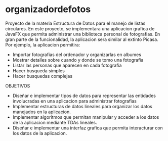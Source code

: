 # organizadordefotos
Proyecto de la materia Estructura de Datos para el manejo de listas circulares.
En este proyecto, se implementara una aplicacion grafica de JavaFX que permita administrar una biblioteca
personal de fotografias. En gran parte de la funcionalidad, la aplicacion sera similar al extinto Picasa.
Por ejemplo, la aplicacion permitira:
  - Importar fotografias del ordenador y organizarlas en albumes
  -  Mostrar detalles sobre cuando y donde se tomo una fotografia
  -  Listar las personas que aparecen en cada fotografia
  -  Hacer busqueda simples
  -  Hacer busquedas complejas
 
 OBJETIVOS
  - Diseñar e implementar tipos de datos para representar las entidades involucradas en una aplicacion para
    administrar fotografias
  - Implementar estructuras de datos lineales para organizar los datos manejados en la aplicacion.
  - Implementar algoritmos que permitan manipular y acceder a los datos de la aplicacion mediante TDAs lineales.
  - Diseñar e implementar una interfaz grafica que permita interacturar con los datos de la aplicacion.
